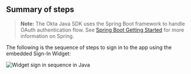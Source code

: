 ## Summary of steps

> **Note:** The Okta Java SDK uses the Spring Boot framework to handle OAuth authentication flow. See [Spring Boot Getting Started](https://spring.io/guides/gs/spring-boot/) for more information on Spring.

The following is the sequence of steps to sign in to the app using the embedded Sign-In Widget:

<div class="common-image-format">

![Widget sign in sequence in Java](/img/oie-embedded-sdk/oie-embedded-widget-use-case-sign-in-java.png
 "Widget sign in sequence in Java")

</div>
